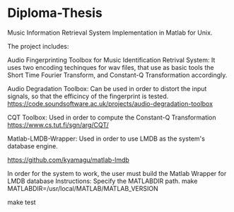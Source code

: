 # Diploma-Thesis
Music Information Retrieval System Implementation in Matlab for Unix.

The project includes:

Audio Fingerprinting Toolbox for Music Identification Retrival System: It uses two encoding techinques for wav files, that use as basic tools the Short Time Fourier Transform, and Constant-Q Transformation accordingly.

Audio Degradation Toolbox: Can be used in order to distort the input signals, so that the efficincy of the fingerprint is tested.
https://code.soundsoftware.ac.uk/projects/audio-degradation-toolbox

CQT Toolbox: Used in order to compute the Constant-Q Transformation
https://www.cs.tut.fi/sgn/arg/CQT/

Matlab-LMDB-Wrapper: Used in order to use LMDB as the system's database engine. 

https://github.com/kyamagu/matlab-lmdb

In order for the system to work, the user must build the Matlab Wrapper for LMDB database
Instructions:
  Specify the MATLABDIR path.
  make MATLABDIR=/usr/local/MATLAB/MATLAB_VERSION
  
  make test
